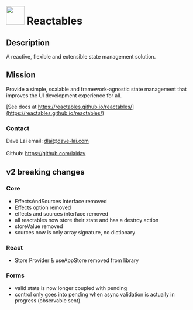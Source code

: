 # <img src="https://avatars.githubusercontent.com/u/145691934" width="50"> Reactables

## Description

A reactive, flexible and extensible state management solution.

## Mission
Provide a simple, scalable and framework-agnostic state management that improves the UI development experience for all.

[See docs at https://reactables.github.io/reactables/](https://reactables.github.io/reactables/)

### Contact

Dave Lai
email: <a href="dlai@dave-lai.com">dlai@dave-lai.com</a>
<br>
<br>
Github: https://github.com/laidav

## v2 breaking changes

### Core
- EffectsAndSources Interface removed
- Effects option removed
- effects and sources interface removed
- all reactables now store their state and has a destroy action
- storeValue removed
- sources now is only array signature, no dictionary

### React
- Store Provider & useAppStore removed from library

### Forms
- valid state is now longer coupled with pending
- control only goes into pending when async validation is actually in progress (observable sent)